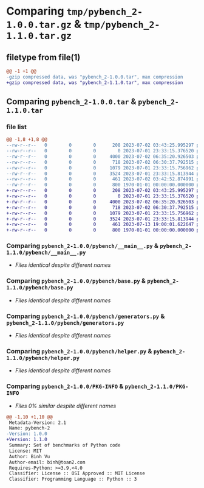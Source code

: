 # Comparing `tmp/pybench_2-1.0.0.tar.gz` & `tmp/pybench_2-1.1.0.tar.gz`

## filetype from file(1)

```diff
@@ -1 +1 @@
-gzip compressed data, was "pybench_2-1.0.0.tar", max compression
+gzip compressed data, was "pybench_2-1.1.0.tar", max compression
```

## Comparing `pybench_2-1.0.0.tar` & `pybench_2-1.1.0.tar`

### file list

```diff
@@ -1,8 +1,8 @@
--rw-r--r--   0        0        0      208 2023-07-02 03:43:25.995297 pybench_2-1.0.0/README.md
--rw-r--r--   0        0        0        0 2023-07-01 23:33:15.376520 pybench_2-1.0.0/pybench/__init__.py
--rw-r--r--   0        0        0     4000 2023-07-02 06:35:20.926503 pybench_2-1.0.0/pybench/__main__.py
--rw-r--r--   0        0        0      718 2023-07-02 06:30:37.792515 pybench_2-1.0.0/pybench/base.py
--rw-r--r--   0        0        0     1079 2023-07-01 23:33:15.756962 pybench_2-1.0.0/pybench/generators.py
--rw-r--r--   0        0        0     3524 2023-07-01 23:33:15.813944 pybench_2-1.0.0/pybench/helper.py
--rw-r--r--   0        0        0      461 2023-07-02 03:42:52.874991 pybench_2-1.0.0/pyproject.toml
--rw-r--r--   0        0        0      800 1970-01-01 00:00:00.000000 pybench_2-1.0.0/PKG-INFO
+-rw-r--r--   0        0        0      208 2023-07-02 03:43:25.995297 pybench_2-1.1.0/README.md
+-rw-r--r--   0        0        0        0 2023-07-01 23:33:15.376520 pybench_2-1.1.0/pybench/__init__.py
+-rw-r--r--   0        0        0     4000 2023-07-02 06:35:20.926503 pybench_2-1.1.0/pybench/__main__.py
+-rw-r--r--   0        0        0      718 2023-07-02 06:30:37.792515 pybench_2-1.1.0/pybench/base.py
+-rw-r--r--   0        0        0     1079 2023-07-01 23:33:15.756962 pybench_2-1.1.0/pybench/generators.py
+-rw-r--r--   0        0        0     3524 2023-07-01 23:33:15.813944 pybench_2-1.1.0/pybench/helper.py
+-rw-r--r--   0        0        0      461 2023-07-13 19:00:01.622647 pybench_2-1.1.0/pyproject.toml
+-rw-r--r--   0        0        0      800 1970-01-01 00:00:00.000000 pybench_2-1.1.0/PKG-INFO
```

### Comparing `pybench_2-1.0.0/pybench/__main__.py` & `pybench_2-1.1.0/pybench/__main__.py`

 * *Files identical despite different names*

### Comparing `pybench_2-1.0.0/pybench/base.py` & `pybench_2-1.1.0/pybench/base.py`

 * *Files identical despite different names*

### Comparing `pybench_2-1.0.0/pybench/generators.py` & `pybench_2-1.1.0/pybench/generators.py`

 * *Files identical despite different names*

### Comparing `pybench_2-1.0.0/pybench/helper.py` & `pybench_2-1.1.0/pybench/helper.py`

 * *Files identical despite different names*

### Comparing `pybench_2-1.0.0/PKG-INFO` & `pybench_2-1.1.0/PKG-INFO`

 * *Files 0% similar despite different names*

```diff
@@ -1,10 +1,10 @@
 Metadata-Version: 2.1
 Name: pybench-2
-Version: 1.0.0
+Version: 1.1.0
 Summary: Set of benchmarks of Python code
 License: MIT
 Author: Binh Vu
 Author-email: binh@toan2.com
 Requires-Python: >=3.9,<4.0
 Classifier: License :: OSI Approved :: MIT License
 Classifier: Programming Language :: Python :: 3
```

